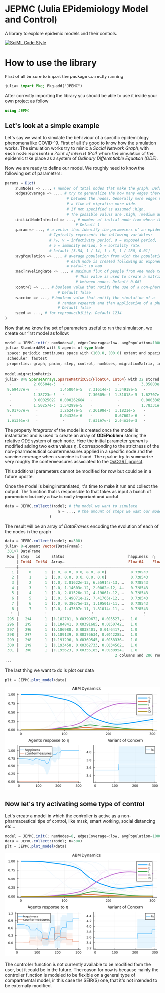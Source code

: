 # JEPMC (Julia EPidemiology Model and Control)

A library to explore epidemic models and their controls.

[![SciML Code Style](https://img.shields.io/static/v1?label=code%20style&message=SciML&color=9558b2&labelColor=389826)](https://github.com/SciML/SciMLStyle)

# How to use the library
First of all be sure to import the package correctly running 
```julia
julia> import Pkg; Pkg.add("JPEMC")
```

After correctly importing the library you should be able to use it inside your own project as follow
```julia
using JEPMC
```

## Let's look at a simple example
Let's say we want to simulate the behaviour of a specific epidemiology phenomena like COVID-19. First of all it's good to know how the simulation works. The simulation works try to mimic a *Social Network Graph*, with each node represents a *Point of Interest (PoI)* where the simulation of the epidemic take place as a system of *Ordinary Differentiable Equation (ODE)*. 

Now we are ready to define our model. We roughly need to know the following set of parameters:

```julia
params = Dict(
	:numNodes => ..., # number of total nodes that make the graph. Default 50
	:edgesCoverage => ..., # try to generalize the how many edges there are
 							# between the nodes. Generally more edges mean 
							# a flux of migration more wide. 
							# If not specified is assumed :high.
							# The possible values are :high, :medium and :low
	:initialNodeInfected => ..., # number of initial node from where the epidemic start. 
								# Default 1
	:param => ..., # a vector that identify the parameters of an epidemic.
					# Typically represents the following variables:
					# R₀, γ = infectivity period, σ = exposed period,
					# ω = immunity period, δ = mortality rate.
					# Default [3.54, 1 / 14, 1 / 5, 1 / 280, 0.01]
	:avgPopulation => ..., # average population from wich the population of
							# each node is created following an exponential distribution.
							# Default 10_000
	:maxTravelingRate => ..., # maximum flux of people from one node to another.
								# This value is used to create a matrix of migration
								# between nodes. Default 0.001
	:control => ..., # boolean value that notify the use of a non-pharmaceutical control.
						# Default false
	:vaccine => ..., # boolean value that notify the simulation of a 
						# random research and than application of a pharmaceutical control.
						# Default false
	:seed => ..., # for reproducibility. Default 1234
)
```

Now that we know the set of parameters useful to run the simulation, we create our first model as follow:
```julia
model = JEPMC.init(; numNodes=8, edgesCoverage=:low, avgPopulation=1000)
julia> StandardABM with 8 agents of type Node
 space: periodic continuous space with (100.0, 100.0) extent and spacing=4.0
 scheduler: fastest
 properties: graph, param, step, control, numNodes, migrationMatrix, integrator, vaccine

model.migrationMatrix
julia> 8×8 SparseArrays.SparseMatrixCSC{Float64, Int64} with 32 stored entries:
  ⋅          2.66504e-5   ⋅            ⋅           ⋅          3.35803e-5    ⋅           1.27017e-5
 9.69437e-6   ⋅          1.45804e-5   7.31614e-6  1.34918e-5   ⋅            ⋅            ⋅
  ⋅          1.38723e-5   ⋅           7.30609e-6  1.31818e-5  1.62707e-5   3.46623e-5    ⋅
  ⋅          0.00025027  0.000262684   ⋅           ⋅          0.000336501   ⋅           7.66992e-5
  ⋅          1.50257e-5  1.54299e-5    ⋅           ⋅          1.78331e-5   3.93614e-5   9.37485e-6
 9.01767e-6   ⋅          1.26247e-5   7.26198e-6  1.1821e-5    ⋅            ⋅            ⋅
  ⋅           ⋅          8.94326e-6    ⋅          8.67602e-6   ⋅            ⋅           7.60861e-6
 1.61393e-5   ⋅           ⋅           7.83197e-6  2.94039e-5   ⋅           0.000108267   ⋅
```

The property *integrator* of the model is created once the model is instantiated and is used to create an array of **ODEProblem** storing the relative ODE system of each node. Here the initial parameter *:param* is modified adding two extra values η, ξ corresponding to the strictness of the non-pharmaceutical countermeasures applied in a specific node and the vaccine coverage when a vaccine is found. The η value try to summarize very roughly the contermeasures associated to the [OxCGRT project](https://github.com/OxCGRT/covid-policy-tracker).

This additional parameters cannot be modified for now but could be in a future update.

Once the model is being instantiated, it's time to make it run and collect the output. The function that is responsible to that takes as input a bunch of parameters but only a few is really important and useful
```julia
data = JEPMC.collect!(model; # the model we want to simulate
						n = ..., # the amount of steps we want our models to do
					)
```
The result will be an array of *DataFrames* encoding the evolution of each of the nodes in the graph
```julia
data = JEPMC.collect!(model; n=300)
julia> 8-element Vector{DataFrame}:
 301×7 DataFrame
 Row │ step   id     status                             happiness  η        υ  ⋯
     │ Int64  Int64  Array…                             Float64    Float64  Fl ⋯
─────┼──────────────────────────────────────────────────────────────────────────
   1 │     0      1  [1.0, 0.0, 0.0, 0.0, 0.0]           0.728543      0.0     ⋯
   2 │     1      1  [1.0, 0.0, 0.0, 0.0, 0.0]           0.728543      0.0
   3 │     2      1  [1.0, 2.81622e-13, 6.55914e-13, …   0.728543      0.0
   4 │     3      1  [1.0, 1.14603e-12, 2.0062e-12, 4…   0.728543      0.0
   5 │     4      1  [1.0, 2.81526e-12, 4.19061e-12, …   0.728543      0.0     ⋯
   6 │     5      1  [1.0, 5.49071e-12, 7.41765e-12, …   0.728543      0.0
   7 │     6      1  [1.0, 9.38675e-12, 1.19501e-11, …   0.728543      0.0
   8 │     7      1  [1.0, 1.47507e-11, 1.81014e-11, …   0.728543      0.0
  ⋮  │   ⋮      ⋮                    ⋮                      ⋮         ⋮        ⋱
 295 │   294      1  [0.182701, 0.00399672, 0.015527,…   1.0           0.0     ⋯
 296 │   295      1  [0.184841, 0.00391685, 0.0150742…   1.0           0.0
 297 │   296      1  [0.186988, 0.0038401, 0.0146417,…   1.0           0.0
 298 │   297      1  [0.189139, 0.00376634, 0.0142285…   1.0           0.0
 299 │   298      1  [0.191296, 0.00369545, 0.0138336…   1.0           0.0     ⋯
 300 │   299      1  [0.193458, 0.00362733, 0.0134562…   1.0           0.0
 301 │   300      1  [0.195623, 0.00356185, 0.0130954…   1.0           0.0
                                                  2 columns and 286 rows omitted
...
```
The last thing we want to do is plot our data
```julia
plt = JEPMC.plot_model(data)
```
![Plot Without Intervention](readmeimg\plot.svg "Plot Without Intervention")

## Now let's try activating some type of control
Let's create a model in which the controller is active as a non-pharmaceutical tipe of control, like mask, smart working, social distancing etc...
```julia
model = JEPMC.init(; numNodes=8, edgesCoverage=:low, avgPopulation=1000, control=true)
data = JEPMC.collect!(model; n=300)
plt = JEPMC.plot_model(data)
```

![Non-Pharmaceutical Countermeasures Plot](readmeimg\controlPlot.svg "Non-Pharmaceutical Countermeasures Plot")

The controller function is not currently available to be modified from the user, but it could be in the future. The reason for now is because mainly the controller function is modeled to be flexible on a general type of compartmental model, in this case the SEIR(S) one, that it's not intended to be externally modified. 

